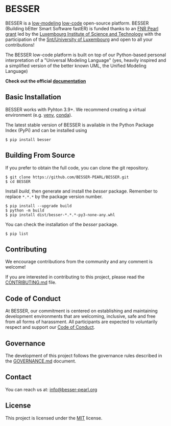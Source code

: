 # BESSER

BESSER is a [low-modeling](https://modeling-languages.com/welcome-to-the-low-modeling-revolution/) [low-code](https://modeling-languages.com/low-code-vs-model-driven/) open-source platform. BESSER (Building bEtter Smart Software fastER) is funded thanks to an [FNR Pearl grant](https://modeling-languages.com/a-smart-low-code-platform-for-smart-software-in-luxembourg-goodbye-barcelona/) led by the [Luxembourg Institute of Science and Technology](https://www.list.lu/) with the participation of the [Snt/University of Luxembourg](https://www.uni.lu/snt-en/) and open to all your contributions!

The BESSER low-code platform is built on top of our Python-based personal interpretation of a "Universal Modeling Language" (yes, heavily inspired and a simplified version of the better known UML, the Unified Modeling Language) 

**Check out the official [documentation](https://besser.readthedocs.io/en/latest/)**

## Basic Installation

BESSER works with Pyhton 3.9+. We recommend creating a virtual environment (e.g. [venv](https://docs.python.org/3/tutorial/venv.html), [conda](https://docs.conda.io/en/latest/)).

The latest stable version of BESSER is available in the Python Package Index (PyPi) and can be installed using

    $ pip install besser

## Building From Source

If you prefer to obtain the full code, you can clone the git repository.

    $ git clone https://github.com/BESSER-PEARL/BESSER.git
    $ cd BESSER

Install *build*, then generate and install the *besser* package. Remember to replace `*.*.*` by the package version number.

    $ pip install --upgrade build
    $ python -m build
    $ pip install dist/besser-*.*.*-py3-none-any.whl

You can check the installation of the *besser* package.

    $ pip list

## Contributing

We encourage contributions from the community and any comment is welcome!

If you are interested in contributing to this project, please read the [CONTRIBUTING.md](CONTRIBUTING.md) file.

## Code of Conduct

At BESSER, our commitment is centered on establishing and maintaining development environments that are welcoming, inclusive, safe and free from all forms of harassment. All participants are expected to voluntarily respect and support our [Code of Conduct](CODE_OF_CONDUCT.md).

## Governance

The development of this project follows the governance rules described in the [GOVERNANCE.md](GOVERNANCE.md) document.

## Contact
You can reach us at: [info@besser-pearl.org](mailto:info@besser-pearl-org)

## License

This project is licensed under the [MIT](https://mit-license.org/) license.

